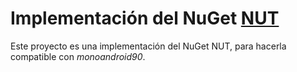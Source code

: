 # Implementación del NuGet [NUT](https://github.com/emrahyumuk/NUT-number-to-text)

Este proyecto es una implementación del NuGet NUT, para hacerla compatible con *monoandroid90*.
